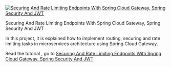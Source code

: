 [![Securing And Rate Limiting Endpoints With Spring Cloud Gateway, Spring Security And JWT](https://m-shaeri.ir/blog/wp-content/uploads/2023/01/secure_rate_limiting_spring_cloud_gateway_jwt_redis_spring_security-1400x643.jpg "Securing And Rate Limiting Endpoints With Spring Cloud Gateway, Spring Security And JWT")](https://m-shaeri.ir/blog/securing-and-rate-limiting-endpoints-with-spring-cloud-gateway-spring-security-and-jwt/)

Securing And Rate Limiting Endpoints With Spring Cloud Gateway, Spring Security And JWT

In this project, it is explained how to implement routing, securing and rate limiting tasks in microservices architecture using Spring Cloud Gateway.

Read the tutorial , go to [Securing And Rate Limiting Endpoints With Spring Cloud Gateway, Spring Security And JWT](https://m-shaeri.ir/blog/securing-and-rate-limiting-endpoints-with-spring-cloud-gateway-spring-security-and-jwt/)